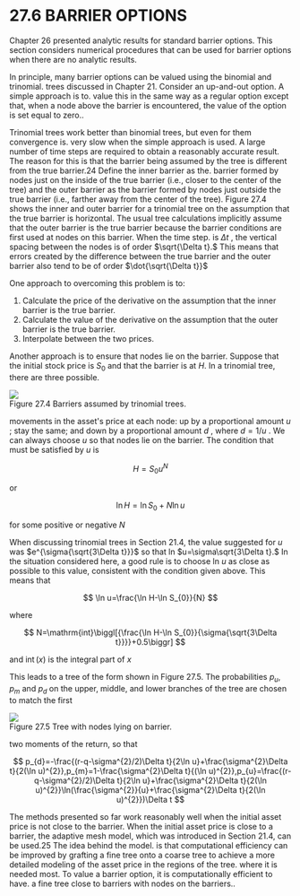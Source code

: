 # 27.6 BARRIER OPTIONS  

Chapter 26 presented analytic results for standard barrier options. This section considers numerical procedures that can be used for barrier options when there are no analytic results.  

In principle, many barrier options can be valued using the binomial and trinomial. trees discussed in Chapter 21. Consider an up-and-out option. A simple approach is to. value this in the same way as a regular option except that, when a node above the barrier is encountered, the value of the option is set equal to zero..  

Trinomial trees work better than binomial trees, but even for them convergence is. very slow when the simple approach is used. A large number of time steps are required to obtain a reasonably accurate result. The reason for this is that the barrier being assumed by the tree is different from the true barrier.24 Define the inner barrier as the. barrier formed by nodes just on the inside of the true barrier (i.e., closer to the center of the tree) and the outer barrier as the barrier formed by nodes just outside the true barrier (i.e., farther away from the center of the tree). Figure 27.4 shows the inner and outer barrier for a trinomial tree on the assumption that the true barrier is horizontal. The usual tree calculations implicitly assume that the outer barrier is the true barrier because the barrier conditions are first used at nodes on this barrier. When the time step. is $\Delta t$ , the vertical spacing between the nodes is of order $\sqrt{\Delta t}.$ This means that errors created by the difference between the true barrier and the outer barrier also tend to be of order $\dot{\sqrt{\Delta t}}$  

One approach to overcoming this problem is to:  

1. Calculate the price of the derivative on the assumption that the inner barrier is the true barrier.   
2. Calculate the value of the derivative on the assumption that the outer barrier is the true barrier.   
3. Interpolate between the two prices.  

Another approach is to ensure that nodes lie on the barrier. Suppose that the initial stock price is $S_{0}$ and that the barrier is at $H.$ In a trinomial tree, there are three possible.  

![](images/16bdd77e093809f71785fbf21126df1b1130a439f018a96ee49440561e191cf8.jpg)  
Figure 27.4 Barriers assumed by trinomial trees.  

movements in the asset's price at each node: up by a proportional amount $u$ ; stay the same; and down by a proportional amount $d$ , where $d=1/u$ . We can always choose $u$ so that nodes lie on the barrier. The condition that must be satisfied by $u$ is  

$$
H=S_{0}u^{N}
$$  

or  

$$
\ln H=\ln S_{0}+N\ln u
$$  

for some positive or negative $N$  

When discussing trinomial trees in Section 21.4, the value suggested for $u$ was $e^{\sigma{\sqrt{3\Delta t}}}$ so that ln $u=\sigma\sqrt{3\Delta t}.$ In the situation considered here, a good rule is to choose ln $u$ as close as possible to this value, consistent with the condition given above. This means that  

$$
\ln u=\frac{\ln H-\ln S_{0}}{N}
$$  

where  

$$
N=\mathrm{int}\biggl[{\frac{\ln H-\ln S_{0}}{\sigma{\sqrt{3\Delta t}}}}+0.5\biggr]
$$  

and $\operatorname{int}(x)$ is the integral part of $x$  

This leads to a tree of the form shown in Figure 27.5. The probabilities $p_{u},p_{m}$ and $p_{d}$ on the upper, middle, and lower branches of the tree are chosen to match the first  

![](images/1d0d9ff515bea1c2547396ec70e505b52b06abf5e30d52dab9beb4949938e880.jpg)  
Figure 27.5 Tree with nodes lying on barrier.  

two moments of the return, so that  

$$
p_{d}=-\frac{(r-q-\sigma^{2}/2)\Delta t}{2\ln u}+\frac{\sigma^{2}\Delta t}{2(\ln u)^{2}},p_{m}=1-\frac{\sigma^{2}\Delta t}{(\ln u)^{2}},p_{u}=\frac{(r-q-\sigma^{2}/2)\Delta t}{2\ln u}+\frac{\sigma^{2}\Delta t}{2(\ln u)^{2}}\ln(\frac{\sigma^{2}}{u}+\frac{\sigma^{2}\Delta t}{2(\ln u)^{2}})\Delta t
$$  

The methods presented so far work reasonably well when the initial asset price is not close to the barrier. When the initial asset price is close to a barrier, the adaptive mesh model, which was introduced in Section 21.4, can be used.25 The idea behind the model. is that computational efficiency can be improved by grafting a fine tree onto a coarse tree to achieve a more detailed modeling of the asset price in the regions of the tree. where it is needed most. To value a barrier option, it is computationally efficient to have. a fine tree close to barriers with nodes on the barriers..  
